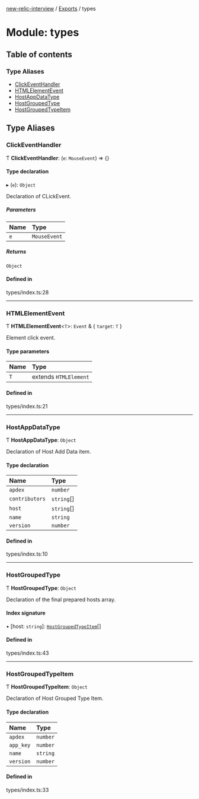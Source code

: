 [new-relic-interview](../README.md) / [Exports](../modules.md) / types

# Module: types

## Table of contents

### Type Aliases

- [ClickEventHandler](types.md#clickeventhandler)
- [HTMLElementEvent](types.md#htmlelementevent)
- [HostAppDataType](types.md#hostappdatatype)
- [HostGroupedType](types.md#hostgroupedtype)
- [HostGroupedTypeItem](types.md#hostgroupedtypeitem)

## Type Aliases

### ClickEventHandler

Ƭ **ClickEventHandler**: (`e`: `MouseEvent`) => {}

#### Type declaration

▸ (`e`): `Object`

Declaration of CLickEvent.

##### Parameters

| Name | Type |
| :------ | :------ |
| `e` | `MouseEvent` |

##### Returns

`Object`

#### Defined in

types/index.ts:28

___

### HTMLElementEvent

Ƭ **HTMLElementEvent**<`T`\>: `Event` & { `target`: `T`  }

Element click event.

#### Type parameters

| Name | Type |
| :------ | :------ |
| `T` | extends `HTMLElement` |

#### Defined in

types/index.ts:21

___

### HostAppDataType

Ƭ **HostAppDataType**: `Object`

Declaration of Host Add Data item.

#### Type declaration

| Name | Type |
| :------ | :------ |
| `apdex` | `number` |
| `contributors` | `string`[] |
| `host` | `string`[] |
| `name` | `string` |
| `version` | `number` |

#### Defined in

types/index.ts:10

___

### HostGroupedType

Ƭ **HostGroupedType**: `Object`

Declaration of the final prepared hosts array.

#### Index signature

▪ [host: `string`]: [`HostGroupedTypeItem`](types.md#hostgroupedtypeitem)[]

#### Defined in

types/index.ts:43

___

### HostGroupedTypeItem

Ƭ **HostGroupedTypeItem**: `Object`

Declaration of Host Grouped Type Item.

#### Type declaration

| Name | Type |
| :------ | :------ |
| `apdex` | `number` |
| `app_key` | `number` |
| `name` | `string` |
| `version` | `number` |

#### Defined in

types/index.ts:33
